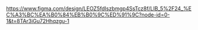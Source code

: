 https://www.figma.com/design/LEOZ5fdIszbmgp4SsTcz8f/LIB_5%2F24_%EC%A3%BC%EA%B0%84%EB%B0%9C%ED%91%9C?node-id=0-1&t=8TAr3iGu72Hhqzgu-1